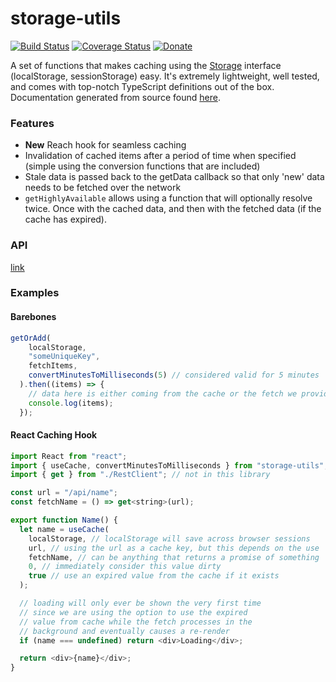 # storage-utils

[![Build Status](https://travis-ci.org/lukelindsey/storage-utils.svg?branch=master)](https://travis-ci.org/lukelindsey/storage-utils)
[![Coverage Status](https://coveralls.io/repos/github/lukelindsey/storage-utils/badge.svg?branch=master)](https://coveralls.io/github/lukelindsey/storage-utils?branch=master)
[![Donate](https://img.shields.io/badge/donate-paypal-blue.svg)](https://paypal.me/lukelindsey)

A set of functions that makes caching using the [Storage](https://developer.mozilla.org/en-US/docs/Web/API/Storage) interface (localStorage, sessionStorage) easy. It's extremely lightweight, well tested, and comes with top-notch TypeScript definitions out of the box. Documentation generated from source found [here](https://lukelindsey.github.io/storage-utils/).

### Features

- **New** Reach hook for seamless caching
- Invalidation of cached items after a period of time when specified (simple using the conversion functions that are included)
- Stale data is passed back to the getData callback so that only 'new' data needs to be fetched over the network
- `getHighlyAvailable` allows using a function that will optionally resolve twice. Once with the cached data, and then with the fetched data (if the cache has expired).

### API

[link](https://lukelindsey.github.io/storage-utils/)

### Examples

#### Barebones

```js
getOrAdd(
    localStorage,
    "someUniqueKey",
    fetchItems,
    convertMinutesToMilliseconds(5) // considered valid for 5 minutes
  ).then((items) => {
    // data here is either coming from the cache or the fetch we provided
    console.log(items);
  });
```

#### React Caching Hook
```js
import React from "react";
import { useCache, convertMinutesToMilliseconds } from "storage-utils";
import { get } from "./RestClient"; // not in this library

const url = "/api/name";
const fetchName = () => get<string>(url);

export function Name() {
  let name = useCache(
    localStorage, // localStorage will save across browser sessions
    url, // using the url as a cache key, but this depends on the use
    fetchName, // can be anything that returns a promise of something
    0, // immediately consider this value dirty
    true // use an expired value from the cache if it exists
  );

  // loading will only ever be shown the very first time
  // since we are using the option to use the expired
  // value from cache while the fetch processes in the
  // background and eventually causes a re-render
  if (name === undefined) return <div>Loading</div>;

  return <div>{name}</div>;
}
```
